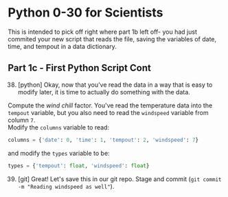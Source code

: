 Python 0-30 for Scientists
==========================

This is intended to pick off right where part 1b left off- you had just commited your new script that reads the file, saving the variables of date, time, and tempout in a data dictionary.

Part 1c - First Python Script Cont
--------------------------------------


38. [python] Okay, now that you've read the data in a way that
   is easy to modify later, it is time to actually do something with
   the data.
   
   Compute the *wind chill* factor.  You've read the
   temperature data into the `tempout` variable, but you also need
   to read the `windspeed` variable from column `7`.  
   Modify the `columns` variable to read:
   
   ```python
   columns = {'date': 0, 'time': 1, 'tempout': 2, 'windspeed': 7}
   ```
   
   and modify the `types` variable to be:
   
   ```python
   types = {'tempout': float, 'windspeed': float}
   ```


39. [git] Great!  Let's save this in our git repo.  Stage and
   commit (`git commit -m "Reading windspeed as well"`).
